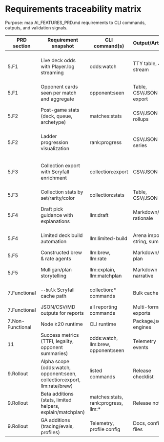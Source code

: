 # Requirements traceability matrix
Purpose: map AI_FEATURES_PRD.md requirements to CLI commands, outputs, and validation signals.

| PRD section | Requirement snapshot | CLI command(s) | Output/Artifacts | Verification hooks | Status |
|-------------|----------------------|----------------|------------------|--------------------|--------|
| 5.F1        | Live deck odds with Player.log streaming | odds:watch | TTY table, JSON stream | Real-time fixture replay, odds unit tests | Pending |
| 5.F1        | Opponent cards seen per match and aggregate | opponent:seen | Table, CSV/JSON export | Log fixture integration tests | Partial (CLI exists) |
| 5.F2        | Post-game stats (deck, queue, archetype) | matches:stats | CSV/JSON with rollups | Batch analytics pipeline tests | Not started |
| 5.F2        | Ladder progression visualization | rank:progress | CSV/JSON time series | Trend integrity tests, chart smoke | Not started |
| 5.F3        | Collection export with Scryfall enrichment | collection:export | CSV/JSON | Bulk cache validation, per-ID fallback tests | Partial (CLI exists) |
| 5.F3        | Collection stats by set/rarity/color | collection:stats | Table, CSV/JSON | Aggregation unit tests | Not started |
| 5.F4        | Draft pick guidance with explanations | llm:draft | Markdown/JSON rationale | Prompt contract tests, eval scoring | Not started |
| 5.F4        | Limited deck build automation | llm:limited-build | Arena import string, summary | Workflow regression evals | Not started |
| 5.F5        | Constructed brew & rate agents | llm:brew, llm:rate | Markdown/JSON plan | Mastra eval harness | Not started |
| 5.F5        | Mulligan/plan storytelling | llm:explain, llm:matchplan | Markdown narrative | Tone/style lint, eval thresholds | Not started |
| 7.Functional | `--bulk` Scryfall cache path | collection:* commands | Bulk cache file | CLI flag tests, cache checksum | Pending |
| 7.Functional | JSON/CSV/MD outputs for reports | all reporting commands | Multi-format exports | Snapshot-based tests | Pending |
| 7.Non-Functional | Node ≥20 runtime | CLI runtime | Package.json engines | CI Node 20 workflow | Pending |
| 11 | Success metrics (TTFI, legality, opponent summaries) | odds:watch, llm:brew, opponent:seen | Telemetry events | Opt-in metrics pipeline | Pending |
| 9.Rollout | Alpha scope (odds:watch, opponent:seen, collection:export, llm:rate/brew) | listed commands | Release checklist | Rollout governance doc | Drafted |
| 9.Rollout | Beta additions (stats, limited helpers, explain/matchplan) | matches:stats, rank:progress, llm:* | Release notes | Beta readiness checklist | Pending |
| 9.Rollout | GA additions (tracing/evals, profiles) | Telemetry, profile config | Docs, config files | GA launch plan | Pending |

